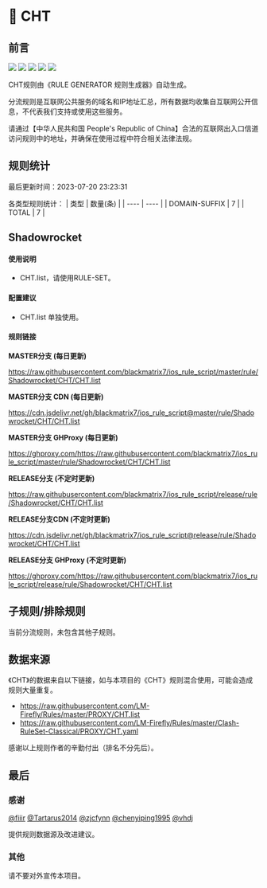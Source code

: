 # 🧸 CHT

## 前言

![](https://shields.io/badge/-移除重复规则-ff69b4) ![](https://shields.io/badge/-DOMAIN与DOMAIN--SUFFIX合并-green) ![](https://shields.io/badge/-DOMAIN--SUFFIX间合并-critical) ![](https://shields.io/badge/-DOMAIN--SUFFIX与DOMAIN--KEYWORD合并-blue) ![](https://shields.io/badge/-IP--CIDR(6)合并-blueviolet) 

CHT规则由《RULE GENERATOR 规则生成器》自动生成。

分流规则是互联网公共服务的域名和IP地址汇总，所有数据均收集自互联网公开信息，不代表我们支持或使用这些服务。

请通过【中华人民共和国 People's Republic of China】合法的互联网出入口信道访问规则中的地址，并确保在使用过程中符合相关法律法规。

## 规则统计

最后更新时间：2023-07-20 23:23:31

各类型规则统计：
| 类型 | 数量(条)  | 
| ---- | ----  |
| DOMAIN-SUFFIX | 7  | 
| TOTAL | 7  | 


## Shadowrocket 

#### 使用说明
- CHT.list，请使用RULE-SET。

#### 配置建议
- CHT.list 单独使用。

#### 规则链接
**MASTER分支 (每日更新)**

https://raw.githubusercontent.com/blackmatrix7/ios_rule_script/master/rule/Shadowrocket/CHT/CHT.list

**MASTER分支 CDN (每日更新)**

https://cdn.jsdelivr.net/gh/blackmatrix7/ios_rule_script@master/rule/Shadowrocket/CHT/CHT.list

**MASTER分支 GHProxy (每日更新)**

https://ghproxy.com/https://raw.githubusercontent.com/blackmatrix7/ios_rule_script/master/rule/Shadowrocket/CHT/CHT.list

**RELEASE分支 (不定时更新)**

https://raw.githubusercontent.com/blackmatrix7/ios_rule_script/release/rule/Shadowrocket/CHT/CHT.list

**RELEASE分支CDN (不定时更新)**

https://cdn.jsdelivr.net/gh/blackmatrix7/ios_rule_script@release/rule/Shadowrocket/CHT/CHT.list

**RELEASE分支 GHProxy (不定时更新)**

https://ghproxy.com/https://raw.githubusercontent.com/blackmatrix7/ios_rule_script/release/rule/Shadowrocket/CHT/CHT.list

## 子规则/排除规则


当前分流规则，未包含其他子规则。

## 数据来源

《CHT》的数据来自以下链接，如与本项目的《CHT》规则混合使用，可能会造成规则大量重复。

- https://raw.githubusercontent.com/LM-Firefly/Rules/master/PROXY/CHT.list
- https://raw.githubusercontent.com/LM-Firefly/Rules/master/Clash-RuleSet-Classical/PROXY/CHT.yaml


感谢以上规则作者的辛勤付出（排名不分先后）。

## 最后

### 感谢

[@fiiir](https://github.com/fiiir) [@Tartarus2014](https://github.com/Tartarus2014) [@zjcfynn](https://github.com/zjcfynn) [@chenyiping1995](https://github.com/chenyiping1995) [@vhdj](https://github.com/vhdj)

提供规则数据源及改进建议。

### 其他

请不要对外宣传本项目。